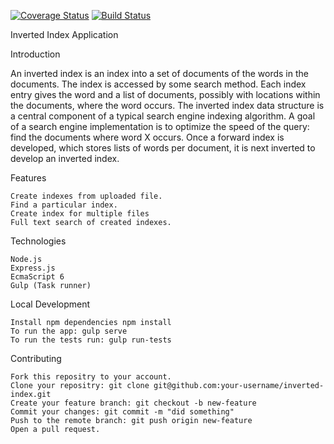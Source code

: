 [![Coverage Status](https://coveralls.io/repos/github/tolupatrick004/inverted-index-api/badge.svg?branch=master)](https://coveralls.io/github/tolupatrick004/inverted-index-api?branch=master)
[![Build Status](https://travis-ci.org/tolupatrick004/inverted-index-api.svg?branch=master)](https://travis-ci.org/tolupatrick004/inverted-index-api) 


Inverted Index Application

Introduction

An inverted index is an index into a set of documents of the words in the documents. The index is accessed by some search method. Each index entry gives the word and a list of documents, possibly with locations within the documents, where the word occurs. The inverted index data structure is a central component of a typical search engine indexing algorithm. A goal of a search engine implementation is to optimize the speed of the query: find the documents where word X occurs. Once a forward index is developed, which stores lists of words per document, it is next inverted to develop an inverted index.

Features

    Create indexes from uploaded file.
    Find a particular index.
    Create index for multiple files
    Full text search of created indexes.

Technologies

    Node.js
    Express.js
    EcmaScript 6
    Gulp (Task runner)

Local Development

    Install npm dependencies npm install
    To run the app: gulp serve
    To run the tests run: gulp run-tests

Contributing

    Fork this repositry to your account.
    Clone your repositry: git clone git@github.com:your-username/inverted-index.git
    Create your feature branch: git checkout -b new-feature
    Commit your changes: git commit -m "did something"
    Push to the remote branch: git push origin new-feature
    Open a pull request.